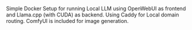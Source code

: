 Simple Docker Setup for running Local LLM using OpenWebUI as frontend and Llama.cpp (with CUDA) as backend. Using Caddy for Local domain routing.
ComfyUI is included for image generation.
